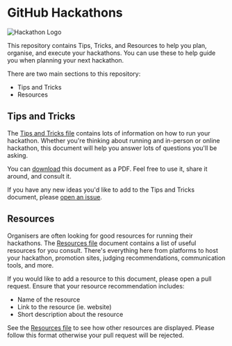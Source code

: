 # GitHub Hackathons

![Hackathon Logo](https://user-images.githubusercontent.com/36594527/117592199-10730800-b17b-11eb-84f8-4ffcae8116d4.png)

This repository contains Tips, Tricks, and Resources to help you plan, organise, and execute your hackathons. You can use these to help guide you when planning your next hackathon.

There are two main sections to this repository:
- Tips and Tricks
- Resources

## Tips and Tricks

The [Tips and Tricks file]() contains lots of information on how to run your hackathon. Whether you're thinking about running and in-person or online hackathon, this document will help you answer lots of questions you'll be asking.

You can [download](https://github.com/MishManners/GitHub-Hackathons/files/6448857/GitHub.Hackathon.Tips.and.Tricks.2020.pdf) this document as a PDF. Feel free to use it, share it around, and consult it.

If you have any new ideas you'd like to add to the Tips and Tricks document, please [open an issue]().

## Resources

Organisers are often looking for good resources for running their hackathons. The [Resources file]() document contains a list of useful resources for you consult. There's everything here from platforms to host your hackathon, promotion sites, judging recommendations, communication tools, and more.

If you would like to add a resource to this document, please open a pull request. Ensure that your resource recommendation includes:
- Name of the resource
- Link to the resource (ie. website)
- Short description about the resource

See the [Resources file]() to see how other resources are displayed. Please follow this format otherwise your pull request will be rejected.

